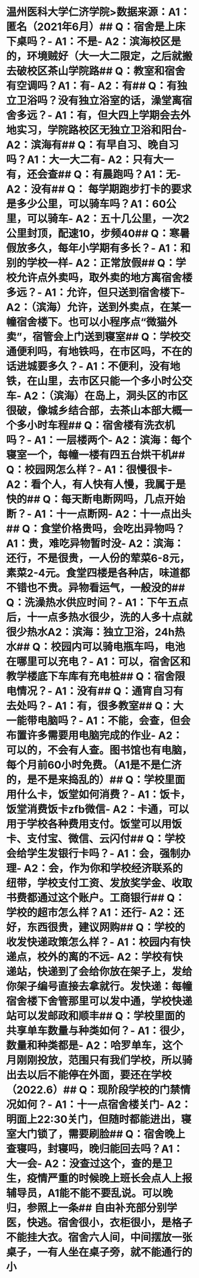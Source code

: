 # 温州医科大学仁济学院>数据来源：A1：匿名（2021年6月）## Q：宿舍是上床下桌吗？- A1：不是- A2：滨海校区是的，环境贼好（大一大二限定，之后就搬去破校区茶山学院路## Q：教室和宿舍有空调吗？A1：有- A2：有## Q：有独立卫浴吗？没有独立浴室的话，澡堂离宿舍多远？- A1：有，但大四上学期会去外地实习，学院路校区无独立卫浴和阳台- A2：滨海有## Q：有早自习、晚自习吗？A1：大一大二有- A2：只有大一有，还会查## Q：有晨跑吗？A1：无- A2：没有## Q： 每学期跑步打卡的要求是多少公里，可以骑车吗？A1：60公里，可以骑车- A2：五十几公里，一次2公里封顶，配速10，步频40## Q：寒暑假放多久，每年小学期有多长？- A1：和别的学校一样- A2：正常放假## Q：学校允许点外卖吗，取外卖的地方离宿舍楼多远？- A1：允许，但只送到宿舍楼下- A2：（滨海）允许，送到外卖点，在某一幢宿舍楼下。也可以小程序点“微猫外卖”，宿管会上门送到寝室## Q：学校交通便利吗，有地铁吗，在市区吗，不在的话进城要多久？- A1：不便利，没有地铁，在山里，去市区只能一个多小时公交车- A2：（滨海）在岛上，洞头区的市区很破，像城乡结合部，去茶山本部大概一个多小时车程## Q：宿舍楼有洗衣机吗？- A1：一层楼两个- A2：滨海：每个寝室一个，每幢一楼有四五台烘干机## Q：校园网怎么样？- A1：很慢很卡- A2：看个人，有人快有人慢，我属于是快的## Q：每天断电断网吗，几点开始断？- A1：十一点断网- A2：十一点出头## Q：食堂价格贵吗，会吃出异物吗？A1：贵，难吃异物暂时没- A2：滨海：还行，不是很贵，一人份的荤菜6-8元，素菜2-4元。食堂四楼是各种店，味道都不错也不贵。异物看运气，一般没的## Q：洗澡热水供应时间？- A1：下午五点后，十一点多热水很少，洗的人多十点就很少热水A2：滨海：独立卫浴，24h热水## Q：校园内可以骑电瓶车吗，电池在哪里可以充电？- A1：可以，宿舍区和教学楼底下车库有充电桩## Q：宿舍限电情况？- A1：没有## Q：通宵自习有去处吗？- A1：有，很多教室## Q：大一能带电脑吗？- A1：不能，会查，但会布置许多需要用电脑完成的作业- A2：可以的，不会有人查。图书馆也有电脑，每个月前60小时免费。（A1是不是仁济的，是不是来捣乱的）## Q：学校里面用什么卡，饭堂如何消费？- A1：饭卡，饭堂消费饭卡zfb微信- A2：卡通，可以用于学校各种费用支付。饭堂可以用饭卡、支付宝、微信、云闪付## Q：学校会给学生发银行卡吗？- A1：会，强制办理- A2：会，作为你和学校经济联系的纽带，学校支付工资、发放奖学金、收取书费都通过这个账户。工商银行## Q：学校的超市怎么样？A1：还行- A2：还好，东西很贵，建议网购## Q：学校的收发快递政策怎么样？- A1：校园内有快递点，校外的离的不远- A2：学校有快递站，快递到了会给你放在架子上，发给你架子编号直接去拿就行。发快递：每幢宿舍楼下舍管那里可以发中通，学校快递站可以发邮政和顺丰## Q：学校里面的共享单车数量与种类如何？- A1：很少，数量和种类都是- A2：哈罗单车，这个月刚刚投放，范围只有我们学校，所以骑出去以后不能停在外面，要还在学校（2022.6）## Q：现阶段学校的门禁情况如何？- A1：十一点宿舍楼关门- A2：明面上22:30关门，但随时都能进出，寝室大门锁了，需要刷脸## Q：宿舍晚上查寝吗，封寝吗，晚归能回去吗？A1：大一会- A2：没查过这个，查的是卫生，疫情严重的时候晚上班长会点人上报辅导员，A1能不能不要乱说。可以晚归，参照上一条## 自由补充部分别学医，快逃。宿舍很小，衣柜很小，是格子不能挂大衣。宿舍六人间，中间摆放一张桌子，一有人坐在桌子旁，就不能通行的小
